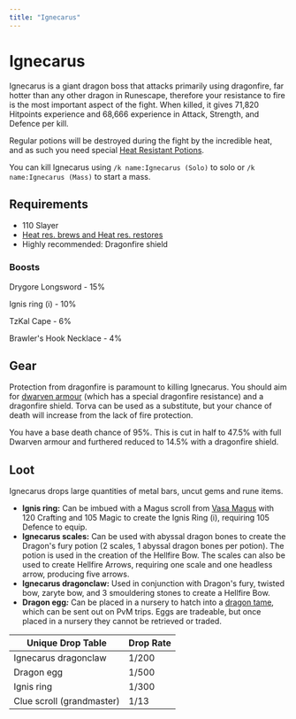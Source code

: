 ```yaml
---
title: "Ignecarus"
---
```


# Ignecarus

Ignecarus is a giant dragon boss that attacks primarily using dragonfire, far hotter than any other dragon in Runescape, therefore your resistance to fire is the most important aspect of the fight. When killed, it gives 71,820 Hitpoints experience and 68,666 experience in Attack, Strength, and Defence per kill.

Regular potions will be destroyed during the fight by the incredible heat, and as such you need special [Heat Resistant Potions](/skills/herblore).

You can kill Ignecarus using `/k name:Ignecarus (Solo)` to solo or `/k name:Ignecarus (Mass)` to start a mass.

## Requirements

- 110 Slayer
- [Heat res. brews and Heat res. restores](../../skills/herblore.md)
- Highly recommended: Dragonfire shield

### Boosts

Drygore Longsword - 15%

Ignis ring (i) - 10%

TzKal Cape - 6%

Brawler's Hook Necklace - 4%

## Gear

Protection from dragonfire is paramount to killing Ignecarus. You should aim for [dwarven armour](../../custom-items/equippables/#dwarven-armour) (which has a special dragonfire resistance) and a dragonfire shield. Torva can be used as a substitute, but your chance of death will increase from the lack of fire protection.

You have a base death chance of 95%. This is cut in half to 47.5% with full Dwarven armour and furthered reduced to 14.5% with a dragonfire shield.

## Loot

Ignecarus drops large quantities of metal bars, uncut gems and rune items.

- **Ignis ring:** Can be imbued with a Magus scroll from [Vasa Magus](vasa-magus.md#loot) with 120 Crafting and 105 Magic to create the Ignis Ring (i), requiring 105 Defence to equip.
- **Ignecarus scales:** Can be used with abyssal dragon bones to create the Dragon's fury potion (2 scales, 1 abyssal dragon bones per potion). The potion is used in the creation of the Hellfire Bow. The scales can also be used to create Hellfire Arrows, requiring one scale and one headless arrow, producing five arrows.
- **Ignecarus dragonclaw:** Used in conjunction with Dragon's fury, twisted bow, zaryte bow, and 3 smouldering stones to create a Hellfire Bow.
- **Dragon egg**_**:**_ Can be placed in a nursery to hatch into a [dragon tame](../../custom-items/tames/igne-tame.md), which can be sent out on PvM trips. Eggs are tradeable, but once placed in a nursery they cannot be retrieved or traded.

| **Unique Drop Table**     | **Drop Rate** |
| ------------------------- | ------------- |
| Ignecarus dragonclaw      | 1/200         |
| Dragon egg                | 1/500         |
| Ignis ring                | 1/300         |
| Clue scroll (grandmaster) | 1/13          |